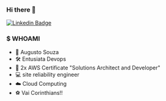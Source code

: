 ### Hi there 👋

[![Linkedin Badge](https://img.shields.io/badge/-LinkedIn-blue?style=flat-square&logo=Linkedin&logoColor=white&link=https://www.linkedin.com/in/augusto-souza-0b705323/)](https://www.linkedin.com/in/augusto-souza-0b705323/)

### $ WHOAMI 
- 💬 Augusto Souza
- 🛠 Entusiata Devops
- 🥇 2x AWS Certificate "Solutions Architect and Developer"
- 💻 site reliability engineer
- ☁️  Cloud Computing
- ⚽️ Vai Corinthians!! 
